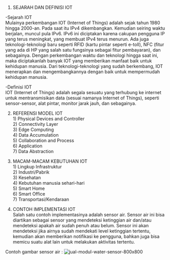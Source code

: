 1. SEJARAH DAN DEFINISI IOT

-Sejarah IOT <br />
	Mulainya perkembangan IOT (Internet of Things) adalah sejak tahun 1980 hingga 2000-an. Pada saat itu IPv4 dikembangkan. Kemudian seiring waktu berjalan, muncul pula IPv6. IPv6 ini diciptakan karena cakupan pengguna IP yang terus meningkat, yang membuat IPv4 terus menurun. Ada juga teknologi-teknologi baru seperti RFID (kartu pintar seperti e-toll), NFC (fitur yang ada di HP yang salah satu fungsinya sebagai fitur pembayaran), dan sebagainya. Dengan perkembangan waktu dan teknologi hingga saat ini, maka diciptakanlah banyak IOT yang memberikan manfaat baik untuk kehidupan manusia. Dari teknologi-teknologi yang sudah berkembang, IOT menerapkan dan mengembangkannya dengan baik untuk mempermudah kehidupan manusia. <br />
	
-Definisi IOT <br />
	IOT (Internet of Things) adalah segala sesuatu yang terhubung ke internet untuk mentransmisikan data (sesuai namanya Internet of Things), seperti sensor-sensor, alat pintar, monitor jarak jauh, dan sebagainya. <br />

2. REFERENSI MODEL IOT <br />
        1) Physical Devices and Controller <br />
        2) Connectivity Layer <br />
        3) Edge Computing <br />
        4) Data Accumulation <br />
        5) Collaboration and Process <br />
        6) Application <br />
        7) Data Abstraction <br />


3. MACAM-MACAM KEBUTUHAN IOT <br />
        1) Lingkup Infrastruktur <br />
        2) Industri/Pabrik <br />
        3) Kesehatan <br />
        4) Kebutuhan manusia sehari-hari <br />
        5) Smart Home <br />
        6) Smart Office <br />
        7) Transportasi/Kendaraan <br />

4. CONTOH IMPLEMENTASI IOT <br />
	Salah satu contoh implementasinya adalah sensor air. Sensor air ini bisa diartikan sebagai sensor yang mendeteksi ketinggian air dan/atau mendeteksi apakah air sudah penuh atau belum. Sensor ini akan mendeteksi jika airnya sudah mendekati level ketinggian tertentu, kemudian akan memberikan notifikasi ke pengguna, bahkan juga bisa memicu suatu alat lain untuk melakukan aktivitas tertentu. <br />

 Contoh gambar sensor air :
 ![jual-modul-water-sensor-800x800](https://github.com/galihptm/Tugas1_IOT_Benediktus-Galih-Pratama/assets/141122327/0ff1e9b8-8fd2-4255-8852-d60f17eb94de)


	 
